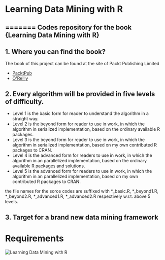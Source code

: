 # Learning Data Mining with R
=======
Codes repository for the book {Learning Data Mining with R}
------------

## 1. Where you can find the book?

The book of this project can be found at the site of Packt Publishing Limited

+ [PacktPub](https://www.packtpub.com/big-data-and-business-intelligence/learning-data-mining-r)
+ [O'Reilly](http://shop.oreilly.com/product/9781783982103.do) 



## 2. Every algorithm will be provided in five levels of difficulty.<br/>

+ Level 1 is the basic form for reader to understand the algorithm in a straight way.<br/>
+ Level 2 is the beyond form for reader to use in work, in which the algorithm in serialized implementation, based on the ordinary available R packages.<br/>
+ Level 3 is the beyond form for reader to use in work, in which the algorithm in serialized implementation, based on my own contributed R packages to CRAN.<br/>
+ Level 4 is the advanced form for readers to use in work, in which the algorithm in an parallelized implementation, based on the ordinary available R packages and solutions.<br/>
+ Level 5 is the advanced form for readers to use in work, in which the algorithm in an parallelized implementation, based on my own contributed R packages to CRAN.<br/>

the file names for the sorce codes are suffixed with *_basic.R, *_beyond1.R, *_beyond2.R, *_advanced1.R, *_advanced2.R respectively w.r.t. above 5 levels.

## 3. Target for a brand new data mining framework

# Requirements

![Learning Data Mining with R](https://covers.oreillystatic.com/images/9781783982103/cat.gif)
